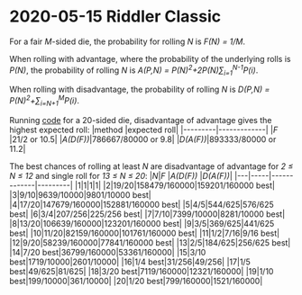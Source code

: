 2020-05-15 Riddler Classic
==========================
For a fair _M_-sided die, the probability for rolling _N_ is _F(N) = 1/M_.

When rolling with advantage, where the probability of the underlying rolls
is _P(N)_, the probability of rolling _N_ is
_A(P,N) = P(N)<sup>2</sup>+2P(N)∑<sub>i=1</sub><sup>N-1</sup>P(i)_.

When rolling with disadvantage, the probability of rolling _N_ is
_D(P,N) = P(N)<sup>2</sup>+∑<sub>i=N+1</sub><sup>M</sup>P(i)_.

Running [code](20200515c.hs) for a 20-sided die, disadvantage of advantage
gives the highest expected roll:
|method   |expected roll|
|---------|-------------|
|_F_      |21/2 or 10.5|
|_A(D(F))_|786667/80000 or 9.8|
|_D(A(F))_|893333/80000 or 11.2|

The best chances of rolling at least _N_ are disadvantage of advantage for _2 ≤ N ≤ 12_ and single roll for _13 ≤ N ≤ 20_:
|_N_|_F_  |_A(D(F))_    |_D(A(F))_|
|---|-----|-------------|---------|
|1|1|1|1|
|2|19/20|158479/160000|159201/160000 best|
|3|9/10|9639/10000|9801/10000 best|
|4|17/20|147679/160000|152881/160000 best|
|5|4/5|544/625|576/625 best|
|6|3/4|207/256|225/256 best|
|7|7/10|7399/10000|8281/10000 best|
|8|13/20|106639/160000|123201/160000 best|
|9|3/5|369/625|441/625 best|
|10|11/20|82159/160000|101761/160000 best|
|11|1/2|7/16|9/16 best|
|12|9/20|58239/160000|77841/160000 best|
|13|2/5|184/625|256/625 best|
|14|7/20 best|36799/160000|53361/160000|
|15|3/10 best|1719/10000|2601/10000|
|16|1/4 best|31/256|49/256|
|17|1/5 best|49/625|81/625|
|18|3/20 best|7119/160000|12321/160000|
|19|1/10 best|199/10000|361/10000|
|20|1/20 best|799/160000|1521/160000|
